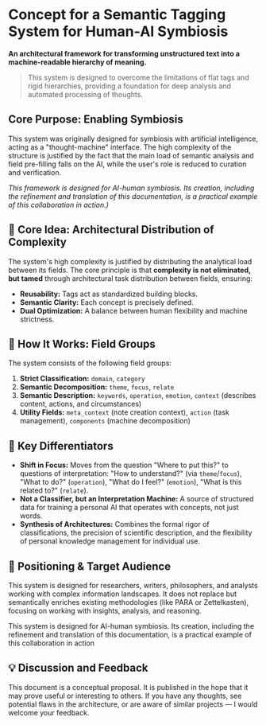 # Concept for a Semantic Tagging System for Human-AI Symbiosis

**An architectural framework for transforming unstructured text into a machine-readable hierarchy of meaning.**

> This system is designed to overcome the limitations of flat tags and rigid hierarchies, providing a foundation for deep analysis and automated processing of thoughts. 

## Core Purpose: Enabling Symbiosis

This system was originally designed for symbiosis with artificial intelligence, acting as a "thought-machine" interface. The high complexity of the structure is justified by the fact that the main load of semantic analysis and field pre-filling falls on the AI, while the user's role is reduced to curation and verification.

_This framework is designed for AI-human symbiosis. Its creation, including the refinement and translation of this documentation, is a practical example of this collaboration in action.)_

## 🌟 Core Idea: Architectural Distribution of Complexity

The system's high complexity is justified by distributing the analytical load between its fields. The core principle is that **complexity is not eliminated, but tamed** through architectural task distribution between fields, ensuring:

-   **Reusability:** Tags act as standardized building blocks.
-   **Semantic Clarity:** Each concept is precisely defined.
-   **Dual Optimization:** A balance between human flexibility and machine strictness.

## 🧩 How It Works: Field Groups

The system consists of the following field groups:

1.  **Strict Classification:** `domain`, `category`
2.  **Semantic Decomposition:** `theme`, `focus`, `relate`
3.  **Semantic Description:** `keywords`, `operation`, `emotion`, `context` (describes content, actions, and circumstances)
4.  **Utility Fields:** `meta_context` (note creation context), `action` (task management), `components` (machine decomposition)

## 🔑 Key Differentiators

-   **Shift in Focus:** Moves from the question "Where to put this?" to questions of interpretation: "How to understand?" (via `theme`/`focus`), "What to do?" (`operation`), "What do I feel?" (`emotion`), "What is this related to?" (`relate`).
-   **Not a Classifier, but an Interpretation Machine:** A source of structured data for training a personal AI that operates with concepts, not just words.
-   **Synthesis of Architectures:** Combines the formal rigor of classifications, the precision of scientific description, and the flexibility of personal knowledge management for individual use.

## 🎯 Positioning & Target Audience

This system is designed for researchers, writers, philosophers, and analysts working with complex information landscapes. It does not replace but semantically enriches existing methodologies (like PARA or Zettelkasten), focusing on working with insights, analysis, and reasoning.

This system is designed for AI-human symbiosis. Its creation, including the refinement and translation of this documentation, is a practical example of this collaboration in action

## 💡 Discussion and Feedback

This document is a conceptual proposal. It is published in the hope that it may prove useful or interesting to others. If you have any thoughts, see potential flaws in the architecture, or are aware of similar projects — I would welcome your feedback.

